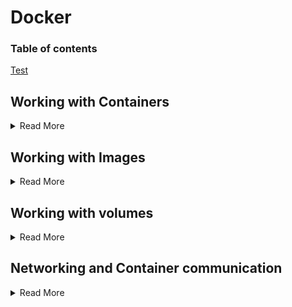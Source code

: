 # Docker

### Table of contents
[Test](https://github.com/Laureatus/Cheatsheet/blob/main/docker.md#Working-with-volumes)

## Working with Containers
<details>
  <summary>Read More</summary>
  
### Running a container

```docker container run alpine```

To create a container that gets automaticly removed when its being exited use the ```--rm``` argument.

```docker container run --rm alpine```

It is possible to set custom names for your containers. To do so use the ```--name``` argument.

```docker container run --name my_container alpine```


### Starting a shell

```docker container run -it alpine sh```

### Exit shell and leave container running

Use the key combination ```ctrl+P+Q```
This key combination will exit the container shell withoout stopping the container.

### Attach a container
To get back into a running contaienr use the following command:

```docker container attach 43049c3c3cc6```

### Stopping a container

```docker container stop 43049c3c3cc6```

### Starting the container

```docker container stop 43049c3c3cc6```

### Listing containers
Listing all running containers

```docker container ls```
Listing all containers

```docker container ls -a```

### Removing a contaier

To remove a single container use the following command.

```docker container rm 43049c3c3cc6```

To remove multiple containers at once use this command:

```docker container rm $(docker container ls -a | grep "alpine")```

This command would remove all containers that are found by grep matching the string alpine.

### Publishing a service

With the ```-p``` argument it is possible to publish the port(s) of a container to the localhost

```docker container run -p 80:80 nginx```

 </details>

## Working with Images

<details>
  <summary>Read More</summary>
  
### Login to Docker
```docker login```
  
### Pulling images
```docker image pull hello-world```
  
### Listing Images

```docker image ls```

### Deleting Images

```docker image rm alpine```
  
### Building Images
```docker image build -t myimage:latest /path/to/dockerfile```

### Tagging images
```docker image tag myimage:latest laureatus/myimage:latest```

### Pushing images 
```docker image push laureatus/myimage:latest```
  
</details>

## Working with volumes
  
  <details>
  <summary>Read More</summary>

### Bind mount a volume
If you want to access files from the localhost in the docker container it ist neccesary to link the local directory with the container.
To do so we can bind mount the directory to the container with the following command:

```docker container run -p 80:80 -v /Users/Laureatus/html:/usr/share/nginx/html nginx```
    
    
</details>
      
## Networking and Container communication
<details>
<summary>Read More</summary>

### Listing networks
```docker network ls```

### Creating a user defined network
```docker container create test```
  
### Deleting a network
```docker network rm test```
  

  
### Linking containers
To communicate between two containers they need to be in the same network or need to be linked. To link two or more containers together the following command can be used:
  
```
// Run a container with the alpine image and the came c1
docker container run --rm -it --name c1 alpine sh
  
// Run a second container named c2 and link container c1 to it.
docker container run --rm -it --name c2 --link c1 alpine sh
  
// Now you can communicate between the two containers by hostname or IP
// Test this by pinging c1 from the terminal of c2

ping c1
```


  
</details>





